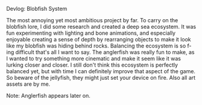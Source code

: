 Devlog: Blobfish System

The most annoying yet most ambitious project by far. To carry on the blobfish lore, I did some research and created a deep sea ecosystem. It was fun experimenting with lighting and bone animations, and especially enjoyable 
creating a sense of depth by rearranging objects to make it look like my blobfish was hiding behind rocks. Balancing the ecosystem is so f-ing difficult that's all I want to say. The anglerfish was really fun to make, as I 
wanted to try something more cinematic and make it seem like it was lurking closer and closer. I still don't think this ecosystem is perfectly balanced yet, but with time I can definitely improve that aspect of the game. So 
beware of the jellyfish, they might just set your device on fire. Also all art assets are by me.

Note: Anglerfish appears later on.
